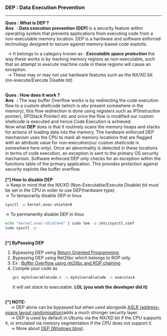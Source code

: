 
<h3>DEP : Data Execution Prevention </h3>
<hr>
<b> Ques : What is DEP ? </b> 
</br>
<b> Ans &nbsp; : Data execution prevention (DEP) </b> is a security feature within operating system that prevents applications from executing code from a non-executable memory location. DEP is a hardware and software enforced technology designed to secure against memory-based code exploits.

&nbsp; -> It belongs to a category known as : <i><strong> Executable space protection </strong></i> the way these works is by marking memory regions as non-executable, such that an attempt to execute machine code in these regions will cause an exception.</br> 
&nbsp; -> These may or may not use hardware features such as the NX/XD bit (no-execute/Execute Disable bit)</br> 

</br>
<b> Ques : How does it work ? </b> </br>
<b> Ans &nbsp; : </b> The way buffer Overflow works is by redirecting the code execution flow to a custom shellcode (which is obv present somewhere in the memory), this flow redirection is done using registers such as IP(Instruction pointer), SP(Stack Pointer) etc and once the flow is modified our custom shellcode is executed and hence Code Execution is achieved.</br>
Now what <b>DEP</b> does is that it routinely scans the memory heaps and stacks for actions of loading data into the memory. The hardware enforced DEP mechanism uses the CPU to mark all memory locations that are flagged with an attribute value for non-execution(our custom shellcode is somewhere here only). Once an abnormality is detected in these locations in terms of code execution, an exception is sent to the primary OS security mechanism. Software enforced DEP only checks for an exception within the functions table of the primary application. This provides protection against security esploits like buffer overflow.

</br>
</br>
<b> [*] How to disable DEP </br> </b>
-> Keep in mind that the NX/XD (Non-Executable/Execute Disable) bit must be set in the CPU in order to use DEP(hardware type)</br>
-> To temporarily disable DEP in linux</br>

```bash
sysctl -w kernel.exec-shield=0
```
-> To permanently disable DEP in linux</br>
```bash
echo "kernel.exec-shield=0" | sudo tee -a /etc/sysctl.conf
sudo sysctl -p
```
</br>
<b> [*] ByPassing DEP </br> </b>
<ul>
<li type=1> Bypassing DEP using <a href="https://bytesoverbombs.io/bypassing-dep-with-rop-32-bit-39884e8a2c4a">Return Oriented Programming</a>.</li>
<li type=1> Bypassing DEP using Ret2libc which belongs to ROP only.</li>
<li type=1> Ex : <a href="https://reboare.github.io/bof/linux-stack-bof-3.html"> Buffer Overflow using ret2libc and ROP chaining</a> </li>
<li type=1> Compile your code as 

```bash
gcc myVulnerableCode.c -o myVulnerableCode -z execstack
```

 It will set stack to executable. <b>LOL (you wish the developer did it)</b></li>
</ul>

</br>
<b> [*] NOTE: </br> </b>
&emsp; -> DEP alone can be bypassed but when used alongside <a href="./aslr.md" target="_blank">ASLR (address-space layout randomisation)</a>adds a much stronger security layer.</br>
&emsp; -> DEP is used by default in Ubuntu via the NX/XD bit if the CPU supports it, or emulated via memory segmentation if the CPU does not support it. 
</br>
&emsp; -> More about <a href="https://support.microsoft.com/en-sg/help/875352/a-detailed-description-of-the-data-execution-prevention-dep-feature-in">DEP (Windows blog)</a>. 
</br>
